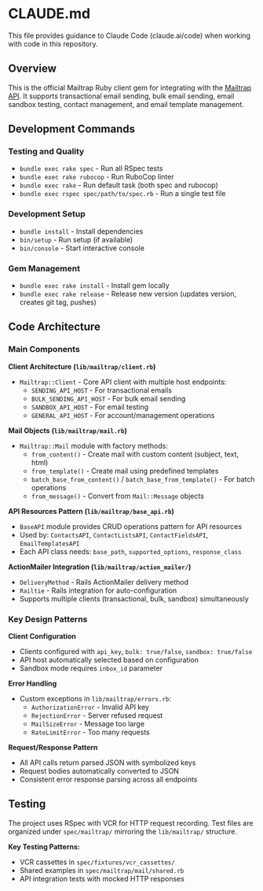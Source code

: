 # CLAUDE.md

This file provides guidance to Claude Code (claude.ai/code) when working with code in this repository.

## Overview

This is the official Mailtrap Ruby client gem for integrating with the [Mailtrap API](https://api-docs.mailtrap.io/). It supports transactional email sending, bulk email sending, email sandbox testing, contact management, and email template management.

## Development Commands

### Testing and Quality
- `bundle exec rake spec` - Run all RSpec tests
- `bundle exec rake rubocop` - Run RuboCop linter 
- `bundle exec rake` - Run default task (both spec and rubocop)
- `bundle exec rspec spec/path/to/spec.rb` - Run a single test file

### Development Setup
- `bundle install` - Install dependencies
- `bin/setup` - Run setup (if available)
- `bin/console` - Start interactive console

### Gem Management
- `bundle exec rake install` - Install gem locally
- `bundle exec rake release` - Release new version (updates version, creates git tag, pushes)

## Code Architecture

### Main Components

**Client Architecture (`lib/mailtrap/client.rb`)**
- `Mailtrap::Client` - Core API client with multiple host endpoints:
  - `SENDING_API_HOST` - For transactional emails
  - `BULK_SENDING_API_HOST` - For bulk email sending 
  - `SANDBOX_API_HOST` - For email testing
  - `GENERAL_API_HOST` - For account/management operations

**Mail Objects (`lib/mailtrap/mail.rb`)**
- `Mailtrap::Mail` module with factory methods:
  - `from_content()` - Create mail with custom content (subject, text, html)
  - `from_template()` - Create mail using predefined templates
  - `batch_base_from_content()` / `batch_base_from_template()` - For batch operations
  - `from_message()` - Convert from `Mail::Message` objects

**API Resources Pattern (`lib/mailtrap/base_api.rb`)**
- `BaseAPI` module provides CRUD operations pattern for API resources
- Used by: `ContactsAPI`, `ContactListsAPI`, `ContactFieldsAPI`, `EmailTemplatesAPI`
- Each API class needs: `base_path`, `supported_options`, `response_class`

**ActionMailer Integration (`lib/mailtrap/action_mailer/`)**
- `DeliveryMethod` - Rails ActionMailer delivery method
- `Railtie` - Rails integration for auto-configuration
- Supports multiple clients (transactional, bulk, sandbox) simultaneously

### Key Design Patterns

**Client Configuration**
- Clients configured with `api_key`, `bulk: true/false`, `sandbox: true/false`
- API host automatically selected based on configuration
- Sandbox mode requires `inbox_id` parameter

**Error Handling**
- Custom exceptions in `lib/mailtrap/errors.rb`:
  - `AuthorizationError` - Invalid API key
  - `RejectionError` - Server refused request  
  - `MailSizeError` - Message too large
  - `RateLimitError` - Too many requests

**Request/Response Pattern**
- All API calls return parsed JSON with symbolized keys
- Request bodies automatically converted to JSON
- Consistent error response parsing across all endpoints

## Testing

The project uses RSpec with VCR for HTTP request recording. Test files are organized under `spec/mailtrap/` mirroring the `lib/mailtrap/` structure.

**Key Testing Patterns:**
- VCR cassettes in `spec/fixtures/vcr_cassettes/`
- Shared examples in `spec/mailtrap/mail/shared.rb`
- API integration tests with mocked HTTP responses